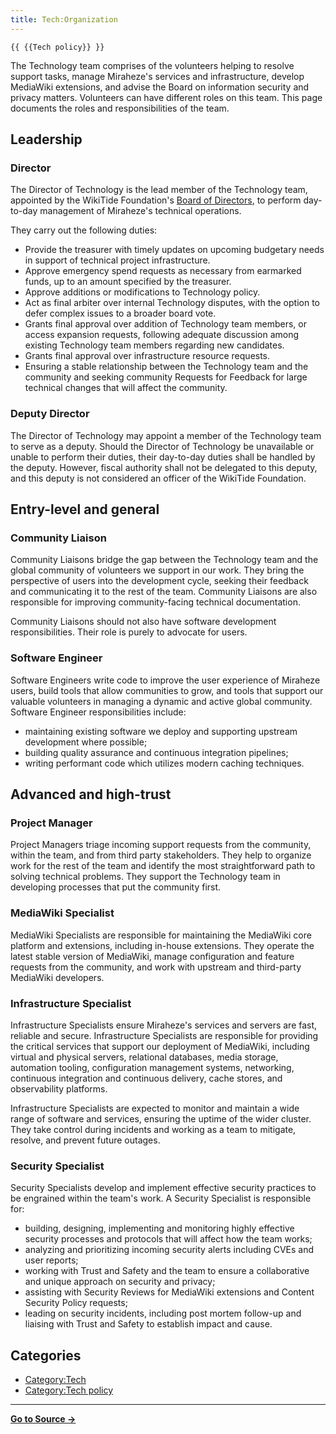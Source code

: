 ```yaml
---
title: Tech:Organization
---
```


`{{ {{Tech policy}} }}`

The Technology team comprises of the volunteers helping to resolve support tasks, manage Miraheze's services and infrastructure, develop MediaWiki extensions, and advise the Board on information security and privacy matters. Volunteers can have different roles on this team. This page documents the roles and responsibilities of the team.

## Leadership 

### Director 

The Director of Technology is the lead member of the Technology team, appointed by the WikiTide Foundation's [Board of Directors](https://meta.miraheze.org/wiki/Board_of_Directors), to perform day-to-day management of Miraheze's technical operations.

They carry out the following duties:
* Provide the treasurer with timely updates on upcoming budgetary needs in support of technical project infrastructure.
* Approve emergency spend requests as necessary from earmarked funds, up to an amount specified by the treasurer.
* Approve additions or modifications to Technology policy.
* Act as final arbiter over internal Technology disputes, with the option to defer complex issues to a broader board vote.
* Grants final approval over addition of Technology team members, or access expansion requests, following adequate discussion among existing Technology team members regarding new candidates.
* Grants final approval over infrastructure resource requests.
* Ensuring a stable relationship between the Technology team and the community and seeking community Requests for Feedback for large technical changes that will affect the community.

### Deputy Director 

The Director of Technology may appoint a member of the Technology team to serve as a deputy. Should the Director of Technology be unavailable or unable to perform their duties, their day-to-day duties shall be handled by the deputy. However, fiscal authority shall not be delegated to this deputy, and this deputy is not considered an officer of the WikiTide Foundation.

## Entry-level and general 

### Community Liaison 

Community Liaisons bridge the gap between the Technology team and the global community of volunteers we support in our work. They bring the perspective of users into the development cycle, seeking their feedback and communicating it to the rest of the team. Community Liaisons are also responsible for improving community-facing technical documentation.

Community Liaisons should not also have software development responsibilities. Their role is purely to advocate for users.

### Software Engineer 

Software Engineers write code to improve the user experience of Miraheze users, build tools that allow communities to grow, and tools that support our valuable volunteers in managing a dynamic and active global community. Software Engineer responsibilities include:
* maintaining existing software we deploy and supporting upstream development where possible;
* building quality assurance and continuous integration pipelines;
* writing performant code which utilizes modern caching techniques.

## Advanced and high-trust 

### Project Manager 

Project Managers triage incoming support requests from the community, within the team, and from third party stakeholders. They help to organize work for the rest of the team and identify the most straightforward path to solving technical problems. They support the Technology team in developing processes that put the community first.

### MediaWiki Specialist 

MediaWiki Specialists are responsible for maintaining the MediaWiki core platform and extensions, including in-house extensions. They operate the latest stable version of MediaWiki, manage configuration and feature requests from the community, and work with upstream and third-party MediaWiki developers.

### Infrastructure Specialist 

Infrastructure Specialists ensure Miraheze's services and servers are fast, reliable and secure. Infrastructure Specialists are responsible for providing the critical services that support our deployment of MediaWiki, including virtual and physical servers, relational databases, media storage, automation tooling, configuration management systems, networking, continuous integration and continuous delivery, cache stores, and observability platforms.

Infrastructure Specialists are expected to monitor and maintain a wide range of software and services, ensuring the uptime of the wider cluster. They take control during incidents and working as a team to mitigate, resolve, and prevent future outages.

### Security Specialist 

Security Specialists develop and implement effective security practices to be engrained within the team's work. A Security Specialist is responsible for:
* building, designing, implementing and monitoring highly effective security processes and protocols that will affect how the team works;
* analyzing and prioritizing incoming security alerts including CVEs and user reports;
* working with Trust and Safety and the team to ensure a collaborative and unique approach on security and privacy;
* assisting with Security Reviews for MediaWiki extensions and Content Security Policy requests;
* leading on security incidents, including post mortem follow-up and liaising with Trust and Safety to establish impact and cause.

## Categories

* [Category:Tech](https://meta.miraheze.org/wiki/Category:Tech)
* [Category:Tech policy](https://meta.miraheze.org/wiki/Category:Tech_policy)

----
**[Go to Source &rarr;](https://meta.miraheze.org/wiki/Tech:Organization)**